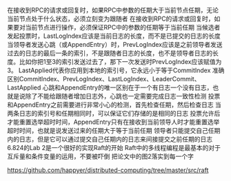 在接收到RPC的请求或回复时，如果RPC中参数的任期大于当前节点任期，无论当前节点处于什么状态，必须立刻变为跟随者
在接收到RPC的请求或回复时，如果要对当前节点进行操作，必须保证RPC中的参数的任期等于当前任期
当候选者发起投票时，LastLogIndex应该是当前日志的长度，而不是已提交的日志的长度
当领导者发送心跳（或AppendEntry）时，PrevLogIndex应该是之前领导者发送过去的日志的最后一条的索引，不是跟随者日志的长度，也不是领导者日志的长度。比如你把1至3的索引发送过去了，那下一次发送时PrevLogIndex应该赋值为3。
LastApplied代表你应用到本地的索引号，它永远小于等于CommitIndex
准确区别CommitIndex、PrevLogIndex、LastLogIndex、LeaderCommit、LastApplied
心跳和AppendEntry的唯一区别在于一个有日志一个没有日志，也就是说除了不能给跟随者增加日志外，心跳也一定需要完成日志一致性检测
投票和AppendEntry之前需要进行非常小心的检测，首先检查任期，然后检查日志
当两条日志的索引号和任期相同时，可以保证它们存储的是相同的日志
投票允许后才能重置选举超时时间，AppendEntry只有在接收到当前领导人时才能重置选举超时时间，也就是说发送过来的任期大于等于当前任期
领导者只能提交自己任期内的日志，但是它可以通过提交自己任期内的日志来间接提交之前任期的日志
6.824的Lab 2是一个很好的实现Raft的开始
Raft中的多线程编程是最基本的对于互斥量和条件变量的运用，不要被吓倒
把论文中的图2落实到每一个字

https://github.com/happyer/distributed-computing/tree/master/src/raft
